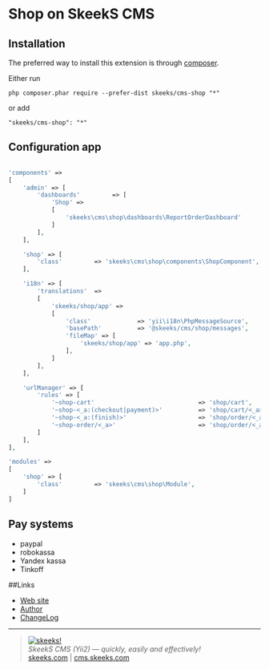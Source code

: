 Shop on SkeekS CMS
===================================

Installation
------------

The preferred way to install this extension is through [composer](http://getcomposer.org/download/).

Either run

```
php composer.phar require --prefer-dist skeeks/cms-shop "*"
```

or add

```
"skeeks/cms-shop": "*"
```

Configuration app
----------

```php

'components' =>
[
    'admin' => [
        'dashboards'         => [
            'Shop' =>
            [
                'skeeks\cms\shop\dashboards\ReportOrderDashboard'
            ]
        ],
    ],

    'shop' => [
        'class'         => 'skeeks\cms\shop\components\ShopComponent',
    ],

    'i18n' => [
        'translations'  =>
        [
            'skeeks/shop/app' =>
            [
                'class'             => 'yii\i18n\PhpMessageSource',
                'basePath'          => '@skeeks/cms/shop/messages',
                'fileMap' => [
                    'skeeks/shop/app' => 'app.php',
                ],
            ]
        ],
    ],

    'urlManager' => [
        'rules' => [
            '~shop-cart'                             => 'shop/cart',
            '~shop-<_a:(checkout|payment)>'          => 'shop/cart/<_a>',
            '~shop-<_a:(finish)>'                    => 'shop/order/<_a>',
            '~shop-order/<_a>'                       => 'shop/order/<_a>',
        ]
    ],
],

'modules' =>
[
    'shop' => [
        'class'         => 'skeeks\cms\shop\Module',
    ]
]

```



Pay systems
----------

 * paypal
 * robokassa
 * Yandex kassa
 * Tinkoff



##Links
* [Web site](https://cms.skeeks.com)
* [Author](https://skeeks.com)
* [ChangeLog](https://github.com/skeeks-cms/cms-shop/blob/master/CHANGELOG.md)


___

> [![skeeks!](https://gravatar.com/userimage/74431132/13d04d83218593564422770b616e5622.jpg)](https://skeeks.com)  
<i>SkeekS CMS (Yii2) — quickly, easily and effectively!</i>  
[skeeks.com](https://skeeks.com) | [cms.skeeks.com](https://cms.skeeks.com)


